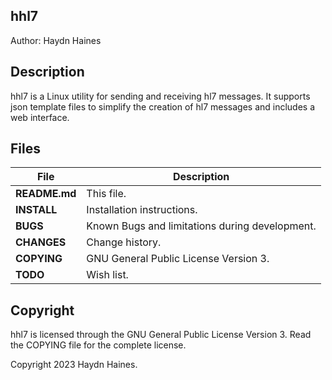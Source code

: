 ## hhl7
Author: Haydn Haines
		
  
## Description
hhl7 is a Linux utility for sending and receiving hl7 messages. It supports json template files to simplify the creation of hl7 messages and includes a web interface.


## Files
| File			| Description 						|
| --------------------- | ----------------------------------------------------- |
| **README.md**		| This file. 						|
| **INSTALL**		| Installation instructions. 				|
| **BUGS**		| Known Bugs and limitations during development.	|
| **CHANGES** 		| Change history. 					|
| **COPYING**		| GNU General Public License Version 3. 		|
| **TODO**		| Wish list. 						|
	

## Copyright
hhl7 is licensed through the GNU General Public License Version 3.
Read the COPYING file for the complete license.

Copyright 2023 Haydn Haines.
